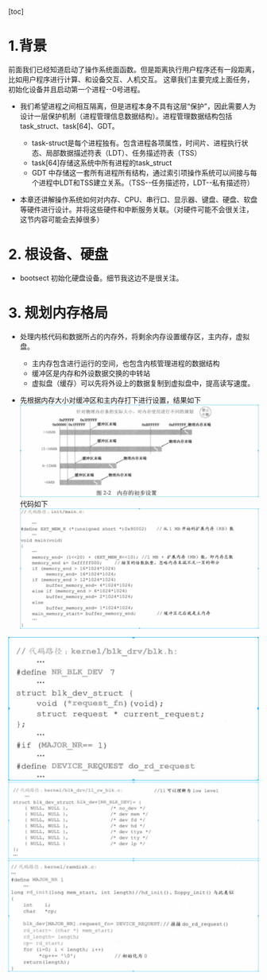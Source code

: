 [toc]
# 1.背景
前面我们已经知道启动了操作系统面函数。但是距离执行用户程序还有一段距离，比如用户程序进行计算、和设备交互、人机交互。
这章我们主要完成上面任务，初始化设备并且启动第一个进程--0号进程。

* 我们希望进程之间相互隔离，但是进程本身不具有这层“保护”，因此需要人为设计一层保护机制（进程管理信息数据结构）。进程管理数据结构包括task_struct、task[64]、GDT。
    * task-struct是每个进程独有。包含进程各项属性，时间片、进程执行状态、局部数据描述符表（LDT）、任务描述符表（TSS）
    * task[64]存储这系统中所有进程的task_struct
    * GDT 中存储这一套所有进程所有结构，通过索引项操作系统可以间接与每个进程中LDT和TSS建立关系。（TSS--任务描述符，LDT--私有描述符）

* 本章还讲解操作系统如何对内存、CPU、串行口、显示器、键盘、硬盘、软盘等硬件进行设计。并将这些硬件和中断服务关联。（对硬件可能不会很关注，这节内容可能会去掉很多）



# 2. 根设备、硬盘
* bootsect 初始化硬盘设备。细节我这边不是很关注。

# 3. 规划内存格局
* 处理内核代码和数据所占的内存外，将剩余内存设置缓存区，主内存，虚拟盘。
    * 主内存包含进行运行的空间，也包含内核管理进程的数据结构
    * 缓冲区是内存和外设数据交换的中转站
    * 虚拟盘（缓存）可以先将外设上的数据复制到虚拟盘中，提高读写速度。


* 先根据内存大小对缓冲区和主内存打下进行设置，结果如下
![2019-08-13-16-39-16.png](./images/2019-08-13-16-39-16.png)
代码如下
![2019-08-13-17-23-18.png](./images/2019-08-13-17-23-18.png)

![2019-08-13-17-23-57.png](./images/2019-08-13-17-23-57.png)
![2019-08-13-17-24-25.png](./images/2019-08-13-17-24-25.png)
![2019-08-13-17-24-50.png](./images/2019-08-13-17-24-50.png)